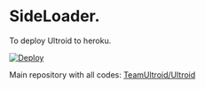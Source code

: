 # SideLoader.

To deploy Ultroid to heroku.

[![Deploy](https://www.herokucdn.com/deploy/button.svg)](https://dashboard.heroku.com/new?template=https%3A%2F%2Fgithub.com%2FTeamIndianUserBot%2FSideLoad)

Main repository with all codes: [TeamUltroid/Ultroid](https://github.com/TeamUltroid/Ultroid)
